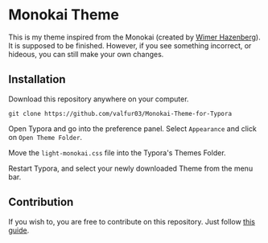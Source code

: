 # Monokai Theme

This is my theme inspired from the Monokai (created by [Wimer Hazenberg](https://github.com/monokai)). It is supposed to be finished. However, if you see something incorrect, or hideous, you can still make your own changes.

##	Installation

Download this repository anywhere on your computer.

```shell
git clone https://github.com/valfur03/Monokai-Theme-for-Typora
```

Open Typora and go into the preference panel. Select `Appearance` and click on `Open Theme Folder`.

Move the `light-monokai.css` file into the Typora's Themes Folder.

Restart Typora, and select your newly downloaded Theme from the menu bar.

##	Contribution

If you wish to, you are free to contribute on this repository. Just follow [this guide](https://github.com/firstcontributions/first-contributions).

